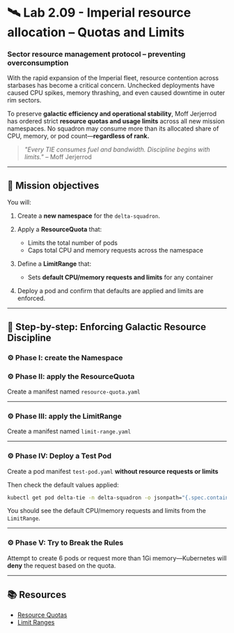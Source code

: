 # 🛰️ Lab 2.09 - Imperial resource allocation – Quotas and Limits

### **Sector resource management protocol – preventing overconsumption**

With the rapid expansion of the Imperial fleet, resource contention across starbases has become a critical concern. Unchecked deployments have caused CPU spikes, memory thrashing, and even caused downtime in outer rim sectors.

To preserve **galactic efficiency and operational stability**, Moff Jerjerrod has ordered strict **resource quotas and usage limits** across all new mission namespaces. No squadron may consume more than its allocated share of CPU, memory, or pod count—**regardless of rank.**

> *"Every TIE consumes fuel and bandwidth. Discipline begins with limits."* – Moff Jerjerrod

---

## 🎯 Mission objectives

You will:

1. Create a **new namespace** for the `delta-squadron`.
2. Apply a **ResourceQuota** that:

   * Limits the total number of pods
   * Caps total CPU and memory requests across the namespace
3. Define a **LimitRange** that:

   * Sets **default CPU/memory requests and limits** for any container
4. Deploy a pod and confirm that defaults are applied and limits are enforced.

---

## 🧭 Step-by-step: Enforcing Galactic Resource Discipline

### ⚙️ Phase I: create the Namespace

### ⚙️ Phase II: apply the ResourceQuota

Create a manifest named `resource-quota.yaml`

---

### ⚙️ Phase III: apply the LimitRange

Create a manifest named `limit-range.yaml`

---

### ⚙️ Phase IV: Deploy a Test Pod

Create a pod manifest `test-pod.yaml` **without resource requests or limits**

Then check the default values applied:

```bash
kubectl get pod delta-tie -n delta-squadron -o jsonpath="{.spec.containers[*].resources}"
```

You should see the default CPU/memory requests and limits from the `LimitRange`.

---

### ⚙️ Phase V: Try to Break the Rules

Attempt to create 6 pods or request more than 1Gi memory—Kubernetes will **deny** the request based on the quota.

---

## 📚 Resources

* [Resource Quotas](https://kubernetes.io/docs/concepts/policy/resource-quotas/)
* [Limit Ranges](https://kubernetes.io/docs/concepts/policy/limit-range/)
